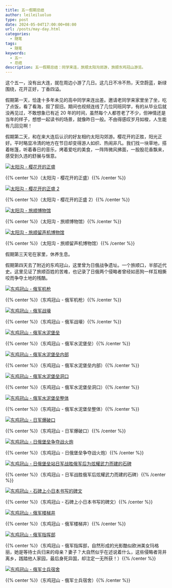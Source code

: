 ```yaml
---
title: 五一假期总结
author: leileiluoluo
type: post
date: 2024-05-04T17:00:00+08:00
url: /posts/may-day.html
categories:
  - 随笔
tags:
  - 随笔
keywords:
  - 五一
  - 总结
description: 五一假期总结：同学来连，旅顺太阳沟郊游，旅顺东鸡冠山游览。
---
```


这个五一，没有出大连，就在周边小游了几日。这几日不冷不热，天空蔚蓝，新绿围绕，花开正好，丁香四溢。

假期第一天，恰逢十多年未见的高中同学来连出差。邀请老同学来家里坐了坐，吃了点饭，看了看海，叙了叙旧。期间也视频连线了几位同班同学，有的从毕业后就没再见过，不敢想象已有近 20 年的时间，虽然每个人都苍老了不少，但神情还是当年的样子，想想一起读书的场景，就像昨日一般。不由得感叹岁月如梭，人生能有几回见啊！

假期第二天，和在来大连后认识的好友相约太阳沟郊游。樱花开的正胜，阳光正好。平时略显冷清的地方在节日却变得游人如织、热闹非凡。我们找一块草地，搭着帐篷，听着春日的音乐，烤着爱吃的美食，一阵阵微风拂面，一股股花香飘来，感受到久违的舒展与惬意。

[![太阳沟 - 樱花开的正盛](https://leileiluoluo.github.io/static/images/uploads/2024/05/tai-yang-gou-1.jpeg)](https://github.com/leileiluoluo/blog-images/blob/main/2024/tai-yang-gou-1.jpeg)

{{% center %}}（太阳沟 - 樱花开的正盛）{{% /center %}}

[![太阳沟 - 樱花开的正盛 2](https://leileiluoluo.github.io/static/images/uploads/2024/05/tai-yang-gou-2.jpeg)](https://github.com/leileiluoluo/blog-images/blob/main/2024/tai-yang-gou-2.jpeg)

{{% center %}}（太阳沟 - 樱花开的正盛 2）{{% /center %}}

[![太阳沟 - 旅顺博物馆](https://leileiluoluo.github.io/static/images/uploads/2024/05/tai-yang-gou-3.jpeg)](https://github.com/leileiluoluo/blog-images/blob/main/2024/tai-yang-gou-3.jpeg)

{{% center %}}（太阳沟 - 旅顺博物馆）{{% /center %}}

[![太阳沟 - 旅顺留声机博物馆](https://leileiluoluo.github.io/static/images/uploads/2024/05/tai-yang-gou-4.jpeg)](https://github.com/leileiluoluo/blog-images/blob/main/2024/tai-yang-gou-4.jpeg)

{{% center %}}（太阳沟 - 旅顺留声机博物馆）{{% /center %}}

假期第三天宅在家里，休养生息。

假期第四天去了附近的东鸡冠山，这里曾为日俄战争遗址。一个旅顺口，半部近代史。这里见证了旅顺百姓的苦难，也记录了日俄两个侵略者曾经如恶狗一样互相撕咬而争夺土地的残酷。

[![东鸡冠山 - 俄军机枪](https://leileiluoluo.github.io/static/images/uploads/2024/05/dong-ji-guan-shan-1.jpeg)](https://github.com/leileiluoluo/blog-images/blob/main/2024/dong-ji-guan-shan-1.jpeg)

{{% center %}}（东鸡冠山 - 俄军机枪）{{% /center %}}

[![东鸡冠山 - 俄军战壕](https://leileiluoluo.github.io/static/images/uploads/2024/05/dong-ji-guan-shan-2.jpeg)](https://github.com/leileiluoluo/blog-images/blob/main/2024/dong-ji-guan-shan-2.jpeg)

{{% center %}}（东鸡冠山 - 俄军战壕）{{% /center %}}

[![东鸡冠山 - 俄军水泥堡垒](https://leileiluoluo.github.io/static/images/uploads/2024/05/dong-ji-guan-shan-3.jpeg)](https://github.com/leileiluoluo/blog-images/blob/main/2024/dong-ji-guan-shan-3.jpeg)

{{% center %}}（东鸡冠山 - 俄军水泥堡垒）{{% /center %}}

[![东鸡冠山 - 俄军水泥堡垒内部](https://leileiluoluo.github.io/static/images/uploads/2024/05/dong-ji-guan-shan-4.jpeg)](https://github.com/leileiluoluo/blog-images/blob/main/2024/dong-ji-guan-shan-4.jpeg)

{{% center %}}（东鸡冠山 - 俄军水泥堡垒内部）{{% /center %}}

[![东鸡冠山 - 俄军水泥堡垒洞口](https://leileiluoluo.github.io/static/images/uploads/2024/05/dong-ji-guan-shan-6.jpeg)](https://github.com/leileiluoluo/blog-images/blob/main/2024/dong-ji-guan-shan-5.jpeg)

{{% center %}}（东鸡冠山 - 俄军水泥堡垒洞口）{{% /center %}}

[![东鸡冠山 - 俄军水泥堡垒整体](https://leileiluoluo.github.io/static/images/uploads/2024/05/dong-ji-guan-shan-6.jpeg)](https://github.com/leileiluoluo/blog-images/blob/main/2024/dong-ji-guan-shan-6.jpeg)

{{% center %}}（东鸡冠山 - 俄军水泥堡垒整体）{{% /center %}}

[![东鸡冠山 - 日军爆破口](https://leileiluoluo.github.io/static/images/uploads/2024/05/dong-ji-guan-shan-7.jpeg)](https://github.com/leileiluoluo/blog-images/blob/main/2024/dong-ji-guan-shan-7.jpeg)

{{% center %}}（东鸡冠山 - 日军爆破口）{{% /center %}}

[![东鸡冠山 - 日俄堡垒争夺战火炮](https://leileiluoluo.github.io/static/images/uploads/2024/05/dong-ji-guan-shan-8.jpeg)](https://github.com/leileiluoluo/blog-images/blob/main/2024/dong-ji-guan-shan-8.jpeg)

{{% center %}}（东鸡冠山 - 日俄堡垒争夺战火炮）{{% /center %}}

[![东鸡冠山 - 日俄堡垒站日军战胜俄军后为炫耀武力而建的石碑](https://leileiluoluo.github.io/static/images/uploads/2024/05/dong-ji-guan-shan-9.jpeg)](https://github.com/leileiluoluo/blog-images/blob/main/2024/dong-ji-guan-shan-9.jpeg)

{{% center %}}（东鸡冠山 - 日军战胜俄军后炫耀武力而建的石碑）{{% /center %}}

[![东鸡冠山 - 石碑上小日本书写的碑文](https://leileiluoluo.github.io/static/images/uploads/2024/05/dong-ji-guan-shan-10.jpeg)](https://github.com/leileiluoluo/blog-images/blob/main/2024/dong-ji-guan-shan-10.jpeg)

{{% center %}}（东鸡冠山 - 石碑上小日本书写的碑文）{{% /center %}}

[![东鸡冠山 - 俄军楼梯井](https://leileiluoluo.github.io/static/images/uploads/2024/05/dong-ji-guan-shan-11.jpeg)](https://github.com/leileiluoluo/blog-images/blob/main/2024/dong-ji-guan-shan-11.jpeg)

{{% center %}}（东鸡冠山 - 俄军楼梯井）{{% /center %}}

[![东鸡冠山 - 俄军指挥部](https://leileiluoluo.github.io/static/images/uploads/2024/05/dong-ji-guan-shan-12.jpeg)](https://github.com/leileiluoluo/blog-images/blob/main/2024/dong-ji-guan-shan-12.jpeg)

{{% center %}}（东鸡冠山 - 俄军指挥部，自然形成的光影酷似欧洲美女玛格丽，她是等待士兵归来的母亲？妻子？大自然似乎在述说着什么，这些侵略者背井离乡，践踏他人家园，最后身死异国，却注定一无所获！）{{% /center %}}

[![东鸡冠山 - 俄军士兵宿舍](https://leileiluoluo.github.io/static/images/uploads/2024/05/dong-ji-guan-shan-13.jpeg)](https://github.com/leileiluoluo/blog-images/blob/main/2024/dong-ji-guan-shan-13.jpeg)

{{% center %}}（东鸡冠山 - 俄军士兵宿舍）{{% /center %}}
